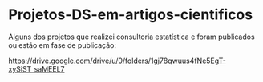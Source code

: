 # Projetos-DS-em-artigos-cientificos
Alguns dos projetos que realizei consultoria estatística e foram publicados ou estão em fase de publicação:

https://drive.google.com/drive/u/0/folders/1gj78qwuus4fNe5EgT-xySiST_saMEEL7
